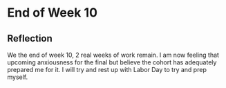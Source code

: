 # End of Week 10

## Reflection
We the end of week 10, 2 real weeks of work remain. I am now feeling that upcoming anxiousness for the final but believe the cohort has adequately prepared me for it. I will try and rest up with Labor Day to try and prep myself.